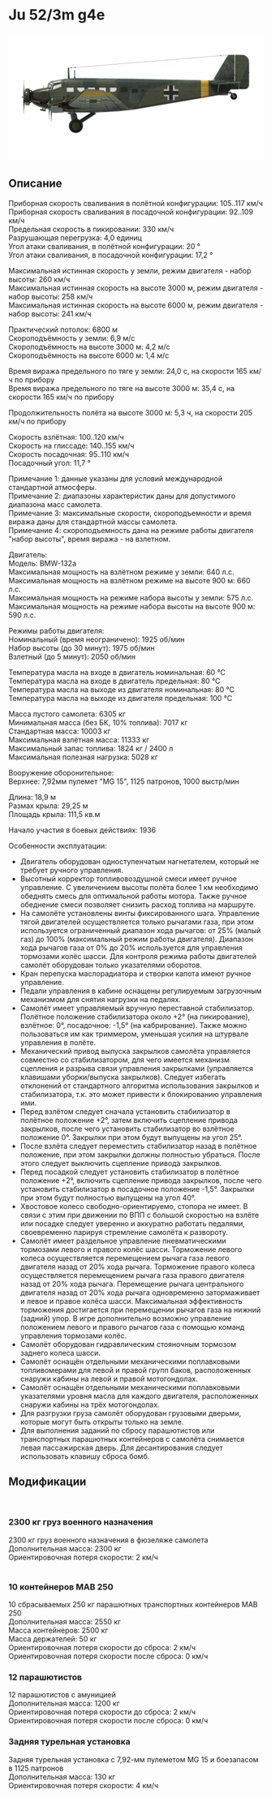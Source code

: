 # Ju 52/3m g4e  
  
![ju523mg4e](../images/ju523mg4e.png)  
  
## Описание  
  
Приборная скорость сваливания в полётной конфигурации: 105..117 км/ч  
Приборная скорость сваливания в посадочной конфигурации: 92..109 км/ч  
Предельная скорость в пикировании: 330 км/ч  
Разрушающая перегрузка: 4,0 единиц  
Угол атаки сваливания, в полётной конфигурации: 20 °  
Угол атаки сваливания, в посадочной конфигурации: 17,2 °  
  
Максимальная истинная скорость у земли, режим двигателя - набор высоты: 260 км/ч  
Максимальная истинная скорость на высоте 3000 м, режим двигателя - набор высоты: 258 км/ч  
Максимальная истинная скорость на высоте 6000 м, режим двигателя - набор высоты: 241 км/ч  
  
Практический потолок: 6800 м  
Скороподъёмность у земли: 6,9 м/с  
Скороподъёмность на высоте 3000 м: 4,2 м/с  
Скороподъёмность на высоте 6000 м: 1,4 м/с  
  
Время виража предельного по тяге у земли: 24,0 с, на скорости 165 км/ч по прибору  
Время виража предельного по тяге на высоте 3000 м: 35,4 с, на скорости 165 км/ч по прибору  
  
Продолжительность полёта на высоте 3000 м: 5,3 ч, на скорости 205 км/ч по прибору  
  
Скорость взлётная: 100..120 км/ч  
Скорость на глиссаде: 140..155 км/ч  
Скорость посадочная: 95..110 км/ч  
Посадочный угол: 11,7 °  
  
Примечание 1: данные указаны для условий международной стандартной атмосферы.  
Примечание 2: диапазоны характеристик даны для допустимого диапазона масс самолета.  
Примечание 3: максимальные скорости, скороподъемности и время виража даны для стандартной массы самолета.  
Примечание 4: скороподъемность дана на режиме работы двигателя "набор высоты", время виража - на взлетном.  
  
Двигатель:  
Модель: BMW-132a  
Максимальная мощность на взлётном режиме у земли: 640 л.с.  
Максимальная мощность на взлётном режиме на высоте 900 м: 660 л.с.  
Максимальная мощность на режиме набора высоты у земли: 575 л.с.  
Максимальная мощность на режиме набора высоты на высоте 900 м: 590 л.с.  
  
Режимы работы двигателя:  
Номинальный (время неограничено): 1925 об/мин  
Набор высоты (до 30 минут): 1975 об/мин  
Взлетный (до 5 минут): 2050 об/мин  
  
Температура масла на входе в двигатель номинальная: 60 °С  
Температура масла на входе в двигатель предельная: 80 °С  
Температура масла на выходе из двигателя номинальная: 80 °С  
Температура масла на выходе из двигателя предельная: 100 °С  
  
Масса пустого самолета: 6305 кг  
Минимальная масса (без БК, 10% топлива): 7017 кг  
Стандартная масса: 10003 кг  
Максимальная взлётная масса: 11333 кг  
Максимальный запас топлива: 1824 кг / 2400 л  
Максимальная полезная нагрузка: 5028 кг  
  
Вооружение оборонительное:  
Верхнее: 7,92мм пулемет "MG 15", 1125 патронов, 1000 выстр/мин  
  
Длина: 18,9 м  
Размах крыла: 29,25 м  
Площадь крыла: 111,5 кв.м  
  
Начало участия в боевых действиях: 1936  
  
Особенности эксплуатации:  
- Двигатель оборудован одноступенчатым нагнетателем, который не требует ручного управления.  
- Высотный корректор топливовоздушной смеси имеет ручное управление. С увеличением высоты полёта более 1 км необходимо обеднять смесь для оптимальной работы мотора. Также ручное обеднение смеси позволяет снизить расход топлива на маршруте.  
- На самолёте установлены винты фиксированного шага. Управление тягой двигателей осуществляется только рычагами газа, при этом используется ограниченный диапазон хода рычагов: от 25% (малый газ) до 100% (максимальный режим работы двигателя). Диапазон хода рычагов газа от 0% до 20% используется для управления тормозами колёс шасси. Для контроля режима работы двигателей самолёт оборудован только указателями оборотов.  
- Кран перепуска маслорадиатора и створки капота имеют ручное управление.  
- Педали управления в кабине оснащены регулируемым загрузочным механизмом для снятия нагрузки на педалях.  
- Самолёт имеет управляемый вручную переставной стабилизатор. Полётное положение стабилизатора около +2° (на пикирование), взлётное: 0°, посадочное: -1,5° (на кабрирование). Также можно пользоваться им как триммером, уменьшая усилия на штурвале управления в полёте.  
- Механический привод выпуска закрылков самолёта управляется совместно со стабилизатором, для чего имеется механизм сцепления и разрыва связи управления закрылками (управляется клавишами уборки/выпуска закрылков). Следует избегать отклонений от стандартного алгоритма использования закрылков и стабилизатора, т.к. это может привести к блокированию управления ими.  
- Перед взлётом следует сначала установить стабилизатор в полётное положение +2°, затем включить сцепление привода закрылков, после чего установить стабилизатор во взлётное положение 0°. Закрылки при этом будут выпущены на угол 25°.  
- После взлёта следует переместить стабилизатор назад в полётное положение, при этом закрылки должны полностью убраться. После этого следует выключить сцепление привода закрылков.  
- Перед посадкой следует установить стабилизатор в полётное положение +2°, включить сцепление привода закрылков, после чего установить стабилизатор в посадочное положение -1,5°. Закрылки при этом будут полностью выпущены на угол 40°.  
- Хвостовое колесо свободно-ориентируемо, стопора не имеет. В связи с этим при движении по ВПП с большой скоростью на взлёте или посадке следует уверенно и аккуратно работать педалями, своевременно парируя стремление самолёта к развороту.  
- Самолёт имеет раздельное управление пневматическими тормозами левого и правого колёс шасси. Торможение левого колеса осуществляется перемещением рычага газа левого двигателя назад от 20% хода рычага. Торможение правого колеса осуществляется перемещением рычага газа правого двигателя назад от 20% хода рычага. Перемещение рычага центрального двигателя назад от 20% хода рычага одновременно затормаживает и левое и правое колёса шасси. Максимальная эффективность торможения достигается при перемещении рычагов газа на нижний (задний) упор. В игре дополнительно возможно управление положением левого и правого рычагов газа с помощью команд управления тормозами колёс.  
- Самолёт оборудован гидравлическим стояночным тормозом заднего колеса шасси.  
- Самолёт оснащён отдельными механическими поплавковыми топливомерами для левой и правой групп баков, расположенных снаружи кабины на левой и правой мотогондолах.  
- Самолёт оснащён отдельными механическими поплавковыми указателями уровня масла для каждого двигателя, расположенных снаружи кабины на трёх мотогондолах.  
- Для разгрузки груза самолёт оборудован грузовыми дверьми, которые могут быть открыты только на земле.  
- Для выполнения заданий по сбросу парашютистов или транспортных парашютных контейнеров с самолёта снимается левая пассажирская дверь. Для десантирования следует использовать клавишу сброса бомб.  
  
## Модификации  
  ﻿
  
### 2300 кг груз военного назначения  
  
2300 кг груз военного назначения в фюзеляже самолета  
Дополнительная масса: 2300 кг  
Ориентировочная потеря скорости: 2 км/ч  
  ﻿
  
### 10 контейнеров MAB 250  
  
10 сбрасываемых 250 кг парашютных транспортных контейнеров MAB 250  
Дополнительная масса: 2550 кг  
Масса контейнеров: 2500 кг  
Масса держателей: 50 кг  
Ориентировочная потеря скорости до сброса: 2 км/ч  
Ориентировочная потеря скорости после сброса: 0 км/ч  
  
### 12 парашютистов  
  
12 парашютистов с амуницией  
Дополнительная масса: 1200 кг  
Ориентировочная потеря скорости до сброса: 2 км/ч  
Ориентировочная потеря скорости после сброса: 0 км/ч  
  
### Задняя турельная установка  
  
Задняя турельная установка с 7,92-мм пулеметом MG 15 и боезапасом в 1125 патронов  
Дополнительная масса: 130 кг  
Ориентировочная потеря скорости: 4 км/ч  